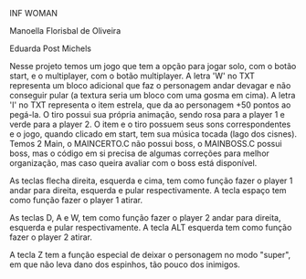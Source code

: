 INF WOMAN 

Manoella Florisbal de Oliveira 

Eduarda Post Michels 

Nesse projeto temos um jogo que tem a opção para jogar solo, com o botão start, e o multiplayer, com o botão multiplayer.
A letra 'W' no TXT representa um bloco adicional que faz o personagem andar devagar e não conseguir pular (a textura seria um bloco com uma gosma em cima).
A letra 'I' no TXT representa o item estrela, que da ao personagem +50 pontos ao pegá-la.
O tiro possui sua própria animação, sendo rosa para a player 1 e verde para a player 2.
O item e o tiro possuem seus sons correspondentes e o jogo, quando clicado em start, tem sua música tocada (lago dos cisnes).
Temos 2 Main, o MAINCERTO.C não possui boss, o MAINBOSS.C possui boss, mas o código em si precisa de algumas correções para melhor organização, mas caso queira avaliar com o boss está disponível.

As teclas flecha direita, esquerda e cima, tem como função fazer o player 1 andar para direita, esquerda e pular respectivamente.
A tecla espaço tem como função fazer o player 1 atirar.

As teclas D, A e W, tem como função fazer o player 2 andar para direita, esquerda e pular respectivamente.
A tecla ALT esquerda tem como função fazer o player 2 atirar.

A tecla Z tem a função especial de deixar o personagem no modo "super", em que não leva dano dos espinhos, tão pouco dos inimigos.
